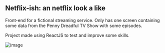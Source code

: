 ## Netflix-ish: an netflix look a like

Front-end for a fictional streaming service. Only has one screen containing some data from the Penny Dreadful TV Show with some episodes.

Project made using ReactJS to test and improve some skills.

![image](https://user-images.githubusercontent.com/9592067/56855349-f65f8780-691b-11e9-92ae-86f15bcec259.png)
